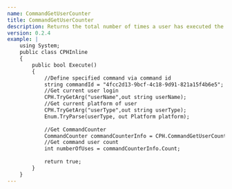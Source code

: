 ```yaml
---
name: CommandGetUserCounter
title: CommandGetUserCounter
description: Returns the total number of times a user has executed the specified command
version: 0.2.4
example: |
    using System;
    public class CPHInline
    {
        public bool Execute()
        {
            //Define specified command via command id
            string commandId = "4fcc2d13-9bcf-4c18-9d91-821a15f4b6e5";
            //Get current user login
            CPH.TryGetArg("userName",out string userName);
            //Get current platform of user
            CPH.TryGetArg("userType",out string userType);
            Enum.TryParse(userType, out Platform platform);
            
            //Get CommandCounter
            CommandCounter commandCounterInfo = CPH.CommandGetUserCounter(userName, platform, commandId);
            //Get command user count
            int numberOfUses = commandCounterInfo.Count;
            
            return true;
        }
    }
---
```


